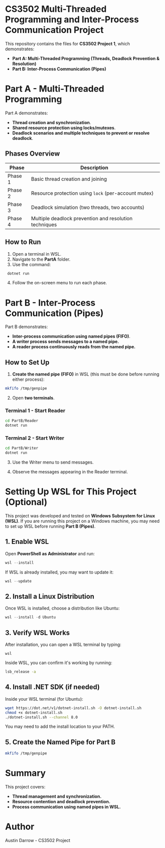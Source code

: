# CS3502 Multi-Threaded Programming and Inter-Process Communication Project

This repository contains the files for **CS3502 Project 1**, which demonstrates:
- **Part A: Multi-Threaded Programming (Threads, Deadlock Prevention & Resolution)**
- **Part B: Inter-Process Communication (Pipes)**


# Part A - Multi-Threaded Programming

Part A demonstrates:

- **Thread creation and synchronization**.
- **Shared resource protection using locks/mutexes**.
- **Deadlock scenarios and multiple techniques to prevent or resolve deadlock**.

## Phases Overview

| Phase | Description |
|---|---|
| Phase 1 | Basic thread creation and joining |
| Phase 2 | Resource protection using `lock` (per-account mutex) |
| Phase 3 | Deadlock simulation (two threads, two accounts) |
| Phase 4 | Multiple deadlock prevention and resolution techniques |

## How to Run

1. Open a terminal in WSL.
2. Navigate to the **PartA** folder.
3. Use the command:

```bash
 dotnet run
```

4. Follow the on-screen menu to run each phase.


# Part B - Inter-Process Communication (Pipes)

Part B demonstrates:

- **Inter-process communication using named pipes (FIFO)**.
- **A writer process sends messages to a named pipe.**
- **A reader process continuously reads from the named pipe.**

## How to Set Up

1. **Create the named pipe (FIFO)** in WSL (this must be done before running either process):

```bash
mkfifo /tmp/genpipe
```

2. Open **two terminals**.

### Terminal 1 - Start Reader
```bash
cd PartB/Reader
dotnet run
```

### Terminal 2 - Start Writer
```bash
cd PartB/Writer
dotnet run
```

3. Use the Writer menu to send messages.

4. Observe the messages appearing in the Reader terminal.


# Setting Up WSL for This Project (Optional)

This project was developed and tested on **Windows Subsystem for Linux (WSL)**. If you are running this project on a Windows machine, you may need to set up WSL before running **Part B (Pipes)**.

## 1. Enable WSL

Open **PowerShell as Administrator** and run:

```powershell
wsl --install
```

If WSL is already installed, you may want to update it:

```powershell
wsl --update
```

## 2. Install a Linux Distribution

Once WSL is installed, choose a distribution like Ubuntu:

```powershell
wsl --install -d Ubuntu
```

## 3. Verify WSL Works

After installation, you can open a WSL terminal by typing:

```
wsl
```

Inside WSL, you can confirm it's working by running:

```bash
lsb_release -a
```

## 4. Install .NET SDK (if needed)

Inside your WSL terminal (for Ubuntu):

```bash
wget https://dot.net/v1/dotnet-install.sh -O dotnet-install.sh
chmod +x dotnet-install.sh
./dotnet-install.sh --channel 8.0
```

You may need to add the install location to your PATH.

## 5. Create the Named Pipe for Part B

```bash
mkfifo /tmp/genpipe
```


# Summary

This project covers:
- **Thread management and synchronization.**
- **Resource contention and deadlock prevention.**
- **Process communication using named pipes in WSL.**


# Author
Austin Darrow - CS3502 Project
